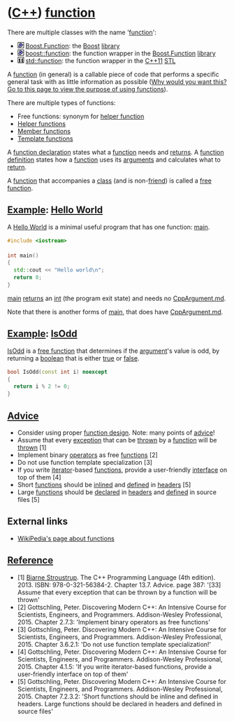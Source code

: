 # ([C++](Cpp.md)) [function](CppFunction.md)

There are multiple classes with the name '[function](CppFunction.md)':

 * ![Boost](PicBoost.png) [Boost.Function](CppBoostFunction.md): the [Boost](CppBoost.md) [library](CppLibrary.md)
 * ![Boost](PicBoost.png) [boost::function](CppBoostFunction.md): the function wrapper in the [Boost.Function](CppBoostFunction.md) [library](CppLibrary.md)
 * ![C++11](PicCpp11.png) [std::function](CppStdFunction.md): the function wrapper in the [C++11](Cpp11.md) [STL](CppStl.md)

A [function](CppFunction.md) (in general) is a callable piece of code
that performs a specific general task with as little information as
possible ([Why would you want this? Go to this page to view the purpose
of using functions](CppFunctionPurpose.md)).

There are multiple types of functions:

 * Free functions: synonym for [helper function](CppHelperFunction.md)
 * [Helper functions](CppHelperFunction.md)
 * [Member functions](CppMemberFunction.md)
 * [Template functions](CppTemplateFunction.md)

A [function declaration](CppFunctionDeclaration.md) states what a
[function](CppFunction.md) needs and [returns](CppReturn.md). A
[function definition](CppFunctionDefinition.md) states how a
[function](CppFunction.md) uses its [arguments](CppArgument.md) and
calculates what to [return](CppReturn.md).

A [function](CppFunction.md) that accompanies a [class](CppClass.md)
(and is non-[friend](CppFriend.md)) is called a [free function](CppFreeFunction.md).


## [Example](CppExample.md): [Hello World](CppHelloWorld.md)

A [Hello World](CppHelloWorld.md) is a minimal useful program that has one function: [main](CppMain.md).


```c++
#include <iostream>

int main() 
{
  std::cout << "Hello world\n"; 
  return 0;
}
```

[main](CppMain.md) [returns](CppReturn.md) an [int](CppInt.md) (the program exit state) and needs no [CppArgument.md](arguments).

Note that there is another forms of [main](CppMain.md), that does have [CppArgument.md](arguments).

## [Example](CppExample.md): [IsOdd](CppIsOdd.md)

[IsOdd](CppIsOdd.md) is a [free function](CppFreeFunction.md) that determines if the [argument](CppArgument.md)'s 
value is odd, by returning a [boolean](CppBool.md) that is either [true](CppTrue.md) or [false](CppFalse.md).

```c++
bool IsOdd(const int i) noexcept
{
  return i % 2 != 0;
}
```

## [Advice](CppAdvice.md)

 * Consider using proper [function design](CppFunctionDesign.md). Note: many points of [advice](CppAdvice.md)!
 * Assume that every [exception](CppException.md) that can be [thrown](CppThrow.md) by a [function](CppFunction.md) will be [thrown](CppThrow.md) \[1\]
 * Implement binary [operators](CppOperator.md) as free [functions](CppFunction.md) [2]
 * Do not use function template specialization [3]
 * If you write [iterator](CppIterator.md)-based [functions](CppFunction.md),  provide a user-friendly [interface](CppInterface.md) on top of them [4]
 * Short [functions](CppFunction.md) should be [inlined](CppInline.md) and [defined](CppDefinition.md) in [headers](CppHeaderFile.md) [5]
 * Large [functions](CppFunction.md) should be [declared](CppDeclaration.md) in [headers](CppHeaderFiel.md) and [defined](CppDefinition.md) in source files [5]

## External links

 * [WikiPedia's page about functions](http://en.wikipedia.org/wiki/Function_%28computer_science%29)

## [Reference](CppReferences.md)

 * [1] [Bjarne Stroustrup](CppBjarneStroustrup.md). The C++ Programming Language (4th edition). 2013. ISBN: 978-0-321-56384-2. Chapter 13.7. Advice. page 387: '\[33\] Assume that every exception that can be thrown by a function will be thrown'
 * [2] Gottschling, Peter. Discovering Modern C++: An Intensive Course for Scientists, Engineers, and Programmers. Addison-Wesley Professional, 2015. Chapter 2.7.3: 'Implement binary operators as free functions'
 * [3] Gottschling, Peter. Discovering Modern C++: An Intensive Course for Scientists, Engineers, and Programmers. Addison-Wesley Professional, 2015. Chapter 3.6.2.1: 'Do not use function template specialization!'
 * [4] Gottschling, Peter. Discovering Modern C++: An Intensive Course for Scientists, Engineers, and Programmers. Addison-Wesley Professional, 2015. Chapter 4.1.5: 'If you write iterator-based functions, provide a user-friendly interface on top of them'
 * [5] Gottschling, Peter. Discovering Modern C++: An Intensive Course for Scientists, Engineers, and Programmers. Addison-Wesley Professional, 2015. Chapter 7.2.3.2: 'Short functions should be inline and defined in headers. Large functions should be declared in headers and defined in source files'

